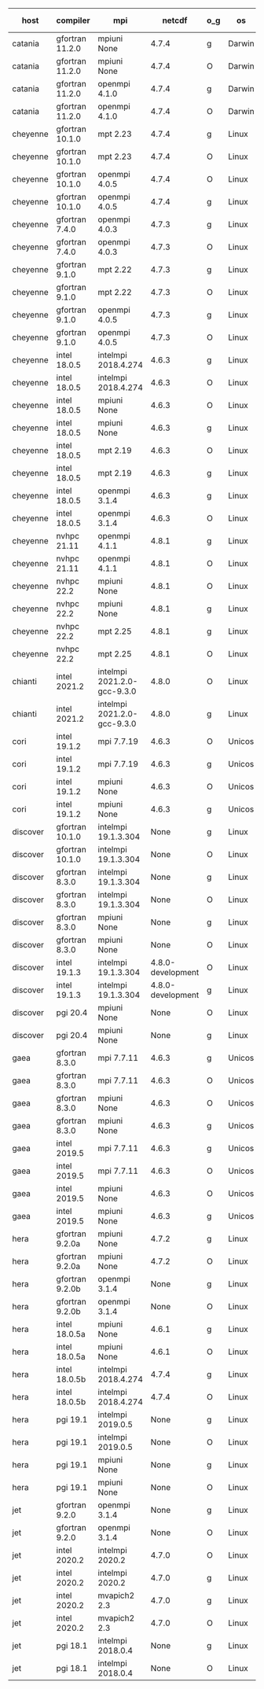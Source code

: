 

| host     | compiler                              | mpi                      | netcdf        | o_g        | os       | build       | u_pass          | u_fail          | s_pass            | s_fail            | e_pass             | e_fail             | nuopc_pass       | nuopc_fail       | artifacts link          |
|----------|---------------------------------------|--------------------------|---------------|------------|----------|-------------|-----------------|-----------------|-------------------|-------------------|--------------------|--------------------|------------------|------------------|-------------------------|
| catania | gfortran 11.2.0 | mpiuni None  | 4.7.4  | g | Darwin | PASS | 12316 | 0 | 8 | 0 | 43 | 0 | None | None | <a href="https://github.com/esmf-org/esmf-test-artifacts/tree/9b454d4b2a4f4722c302c27829afcfb349bbf86c/update_json/gfortran/11.2.0/g/mpiuni/None" target="_blank">9b454d4</a> | 
| catania | gfortran 11.2.0 | mpiuni None  | 4.7.4  | O | Darwin | PASS | 12316 | 0 | 8 | 0 | 43 | 0 | None | None | <a href="https://github.com/esmf-org/esmf-test-artifacts/tree/272b318f11cf27665c6a7de33b977488b104aed8/update_json/gfortran/11.2.0/O/mpiuni/None" target="_blank">272b318</a> | 
| catania | gfortran 11.2.0 | openmpi 4.1.0  | 4.7.4  | g | Darwin | PASS | 13863 | 9 | 49 | 0 | 80 | 0 | 47 | 5 | <a href="https://github.com/esmf-org/esmf-test-artifacts/tree/457a30d705fe7e6dae48a31ab0fc79772597905e/update_json/gfortran/11.2.0/g/openmpi/4.1.0" target="_blank">457a30d</a> | 
| catania | gfortran 11.2.0 | openmpi 4.1.0  | 4.7.4  | O | Darwin | PASS | 13863 | 9 | 49 | 0 | 80 | 0 | 47 | 5 | <a href="https://github.com/esmf-org/esmf-test-artifacts/tree/01fc87f1d67b7650207b3a1dda3b36963dffa41c/update_json/gfortran/11.2.0/O/openmpi/4.1.0" target="_blank">01fc87f</a> | 
| cheyenne | gfortran 10.1.0 | mpt 2.23  | 4.7.4  | g | Linux | PASS | 13872 | 0 | 49 | 0 | 80 | 0 | 0 | 0 | <a href="https://github.com/esmf-org/esmf-test-artifacts/tree/49a9f461ad536ab04b426afb663687e8ead0f814/update_json/gfortran/10.1.0/g/mpt/2.23" target="_blank">49a9f46</a> | 
| cheyenne | gfortran 10.1.0 | mpt 2.23  | 4.7.4  | O | Linux | PASS | 13872 | 0 | 49 | 0 | 80 | 0 | 0 | 0 | <a href="https://github.com/esmf-org/esmf-test-artifacts/tree/58d4238fd4537587a1e8ed792ed26053643bf7fd/update_json/gfortran/10.1.0/O/mpt/2.23" target="_blank">58d4238</a> | 
| cheyenne | gfortran 10.1.0 | openmpi 4.0.5  | 4.7.4  | O | Linux | PASS | 13871 | 1 | 49 | 0 | 80 | 0 | 0 | 0 | <a href="https://github.com/esmf-org/esmf-test-artifacts/tree/bb07680046ab4c7fe06abe7c232c48abd51ac0dd/update_json/gfortran/10.1.0/O/openmpi/4.0.5" target="_blank">bb07680</a> | 
| cheyenne | gfortran 10.1.0 | openmpi 4.0.5  | 4.7.4  | g | Linux | PASS | 13872 | 0 | 49 | 0 | 80 | 0 | 0 | 0 | <a href="https://github.com/esmf-org/esmf-test-artifacts/tree/dba95ef8af2294cd8bd903d79fae693ea821ca5b/update_json/gfortran/10.1.0/g/openmpi/4.0.5" target="_blank">dba95ef</a> | 
| cheyenne | gfortran 7.4.0 | openmpi 4.0.3  | 4.7.3  | g | Linux | PASS | 13872 | 0 | 49 | 0 | 80 | 0 | 0 | 0 | <a href="https://github.com/esmf-org/esmf-test-artifacts/tree/c50bf3bc2b20a91df7ac9f749aa0348050e8af66/update_json/gfortran/7.4.0/g/openmpi/4.0.3" target="_blank">c50bf3b</a> | 
| cheyenne | gfortran 7.4.0 | openmpi 4.0.3  | 4.7.3  | O | Linux | PASS | 13872 | 0 | 49 | 0 | 80 | 0 | 0 | 0 | <a href="https://github.com/esmf-org/esmf-test-artifacts/tree/04b7a2fcf9cae3672358bf437f627630707a1513/update_json/gfortran/7.4.0/O/openmpi/4.0.3" target="_blank">04b7a2f</a> | 
| cheyenne | gfortran 9.1.0 | mpt 2.22  | 4.7.3  | g | Linux | PASS | 13872 | 0 | 49 | 0 | 80 | 0 | 0 | 0 | <a href="https://github.com/esmf-org/esmf-test-artifacts/tree/e6c6ca5fb6ba44ea2bd7123c3e92a1e89c66a13a/update_json/gfortran/9.1.0/g/mpt/2.22" target="_blank">e6c6ca5</a> | 
| cheyenne | gfortran 9.1.0 | mpt 2.22  | 4.7.3  | O | Linux | PASS | 13872 | 0 | 49 | 0 | 80 | 0 | 0 | 0 | <a href="https://github.com/esmf-org/esmf-test-artifacts/tree/46b4fdf931329d8846bbe861c29cd08ca8d60986/update_json/gfortran/9.1.0/O/mpt/2.22" target="_blank">46b4fdf</a> | 
| cheyenne | gfortran 9.1.0 | openmpi 4.0.5  | 4.7.3  | g | Linux | PASS | 13872 | 0 | 49 | 0 | 80 | 0 | 0 | 0 | <a href="https://github.com/esmf-org/esmf-test-artifacts/tree/21398cab2af98c1e43d8cb4763d19438badbb983/update_json/gfortran/9.1.0/g/openmpi/4.0.5" target="_blank">21398ca</a> | 
| cheyenne | gfortran 9.1.0 | openmpi 4.0.5  | 4.7.3  | O | Linux | PASS | 13872 | 0 | 49 | 0 | 80 | 0 | 0 | 0 | <a href="https://github.com/esmf-org/esmf-test-artifacts/tree/4e71c24f1db9332331447367a90f2dc03e4d4847/update_json/gfortran/9.1.0/O/openmpi/4.0.5" target="_blank">4e71c24</a> | 
| cheyenne | intel 18.0.5 | intelmpi 2018.4.274  | 4.6.3  | g | Linux | PASS | 13872 | 0 | 49 | 0 | 80 | 0 | 0 | 0 | <a href="https://github.com/esmf-org/esmf-test-artifacts/tree/3769044cac03c3593aba4de04f2ac8cdff2a7ebd/update_json/intel/18.0.5/g/intelmpi/2018.4.274" target="_blank">3769044</a> | 
| cheyenne | intel 18.0.5 | intelmpi 2018.4.274  | 4.6.3  | O | Linux | PASS | 13872 | 0 | 49 | 0 | 80 | 0 | 0 | 0 | <a href="https://github.com/esmf-org/esmf-test-artifacts/tree/8d04b6d57175236b27e6243c70c6cf946979947e/update_json/intel/18.0.5/O/intelmpi/2018.4.274" target="_blank">8d04b6d</a> | 
| cheyenne | intel 18.0.5 | mpiuni None  | 4.6.3  | O | Linux | PASS | 12316 | 0 | 8 | 0 | 43 | 0 | None | None | <a href="https://github.com/esmf-org/esmf-test-artifacts/tree/edb3c796af6a61bd24f0237382bd0a89ea48a627/update_json/intel/18.0.5/O/mpiuni/None" target="_blank">edb3c79</a> | 
| cheyenne | intel 18.0.5 | mpiuni None  | 4.6.3  | g | Linux | PASS | 12316 | 0 | 8 | 0 | 43 | 0 | None | None | <a href="https://github.com/esmf-org/esmf-test-artifacts/tree/413bc302216f86add6dcfe8d64a5ff9f70b701d5/update_json/intel/18.0.5/g/mpiuni/None" target="_blank">413bc30</a> | 
| cheyenne | intel 18.0.5 | mpt 2.19  | 4.6.3  | O | Linux | PASS | 13872 | 0 | 49 | 0 | 80 | 0 | 0 | 0 | <a href="https://github.com/esmf-org/esmf-test-artifacts/tree/865606d628b9d2402f9f54312a258866b9a51f12/update_json/intel/18.0.5/O/mpt/2.19" target="_blank">865606d</a> | 
| cheyenne | intel 18.0.5 | mpt 2.19  | 4.6.3  | g | Linux | PASS | 13872 | 0 | 49 | 0 | 80 | 0 | 0 | 0 | <a href="https://github.com/esmf-org/esmf-test-artifacts/tree/8797180ff5d23d1f6593e00f41e2d8dd080a3030/update_json/intel/18.0.5/g/mpt/2.19" target="_blank">8797180</a> | 
| cheyenne | intel 18.0.5 | openmpi 3.1.4  | 4.6.3  | g | Linux | PASS | 13872 | 0 | 49 | 0 | 80 | 0 | 0 | 0 | <a href="https://github.com/esmf-org/esmf-test-artifacts/tree/a387bf3c74c98abeeb0e8d37509bbc0632832a02/update_json/intel/18.0.5/g/openmpi/3.1.4" target="_blank">a387bf3</a> | 
| cheyenne | intel 18.0.5 | openmpi 3.1.4  | 4.6.3  | O | Linux | PASS | 13872 | 0 | 49 | 0 | 80 | 0 | 0 | 0 | <a href="https://github.com/esmf-org/esmf-test-artifacts/tree/be44780ddb240d4e485f8d4bb8ed2e885a0fcc57/update_json/intel/18.0.5/O/openmpi/3.1.4" target="_blank">be44780</a> | 
| cheyenne | nvhpc 21.11 | openmpi 4.1.1  | 4.8.1  | g | Linux | PASS | 12977 | 895 | 35 | 14 | 66 | 14 | 0 | 0 | <a href="https://github.com/esmf-org/esmf-test-artifacts/tree/a27453e5649d909d5a59be69fb3fa2e555e25d91/update_json/nvhpc/21.11/g/openmpi/4.1.1" target="_blank">a27453e</a> | 
| cheyenne | nvhpc 21.11 | openmpi 4.1.1  | 4.8.1  | O | Linux | PASS | 13867 | 5 | 49 | 0 | 80 | 0 | 0 | 0 | <a href="https://github.com/esmf-org/esmf-test-artifacts/tree/1a7e611af345ce0e69419a6315ac370c7cfcd9da/update_json/nvhpc/21.11/O/openmpi/4.1.1" target="_blank">1a7e611</a> | 
| cheyenne | nvhpc 22.2 | mpiuni None  | 4.8.1  | O | Linux | PASS | 12314 | 2 | 8 | 0 | 43 | 0 | None | None | <a href="https://github.com/esmf-org/esmf-test-artifacts/tree/404f362d3265db4e986dc1c99c1a144970f7ae75/update_json/nvhpc/22.2/O/mpiuni/None" target="_blank">404f362</a> | 
| cheyenne | nvhpc 22.2 | mpiuni None  | 4.8.1  | g | Linux | PASS | 11679 | 637 | 4 | 4 | 40 | 3 | None | None | <a href="https://github.com/esmf-org/esmf-test-artifacts/tree/eda1d06140cdf58a290b108d0c1c6556a0a6b34c/update_json/nvhpc/22.2/g/mpiuni/None" target="_blank">eda1d06</a> | 
| cheyenne | nvhpc 22.2 | mpt 2.25  | 4.8.1  | g | Linux | PASS | 12987 | 885 | 35 | 14 | 66 | 14 | 0 | 0 | <a href="https://github.com/esmf-org/esmf-test-artifacts/tree/710e00e000f5287cca92b47c66e44c8a7436b05d/update_json/nvhpc/22.2/g/mpt/2.25" target="_blank">710e00e</a> | 
| cheyenne | nvhpc 22.2 | mpt 2.25  | 4.8.1  | O | Linux | PASS | 13869 | 3 | 49 | 0 | 80 | 0 | 0 | 0 | <a href="https://github.com/esmf-org/esmf-test-artifacts/tree/fb227e38885f1b0d65f6ada09a0251f0013564d8/update_json/nvhpc/22.2/O/mpt/2.25" target="_blank">fb227e3</a> | 
| chianti | intel 2021.2 | intelmpi 2021.2.0-gcc-9.3.0  | 4.8.0  | O | Linux | PASS | 13872 | 0 | 49 | 0 | 80 | 0 | 0 | 0 | <a href="https://github.com/esmf-org/esmf-test-artifacts/tree/d94d89437b6048abfef9efdc6928c2a50288de41/update_json/intel/2021.2/O/intelmpi/2021.2.0-gcc-9.3.0" target="_blank">d94d894</a> | 
| chianti | intel 2021.2 | intelmpi 2021.2.0-gcc-9.3.0  | 4.8.0  | g | Linux | PASS | 13872 | 0 | 49 | 0 | 80 | 0 | 0 | 0 | <a href="https://github.com/esmf-org/esmf-test-artifacts/tree/273852687cc2f7ab6f3d6c475464e960a042348d/update_json/intel/2021.2/g/intelmpi/2021.2.0-gcc-9.3.0" target="_blank">2738526</a> | 
| cori | intel 19.1.2 | mpi 7.7.19  | 4.6.3  | O | Unicos | PASS | None | None | None | None | None | None | None | None | <a href="https://github.com/esmf-org/esmf-test-artifacts/tree/2425c09d6e4d5e49f32a3db993a4ec1de2d6e083/update_json/intel/19.1.2/O/mpi/7.7.19" target="_blank">2425c09</a> | 
| cori | intel 19.1.2 | mpi 7.7.19  | 4.6.3  | g | Unicos | PASS | None | None | None | None | None | None | None | None | <a href="https://github.com/esmf-org/esmf-test-artifacts/tree/da411ac99ca55567d0800a8f0553759d8a77a179/update_json/intel/19.1.2/g/mpi/7.7.19" target="_blank">da411ac</a> | 
| cori | intel 19.1.2 | mpiuni None  | 4.6.3  | O | Unicos | PASS | 12316 | 0 | 8 | 0 | 43 | 0 | None | None | <a href="https://github.com/esmf-org/esmf-test-artifacts/tree/db9740ee25d8f3b3bfeb079b9b6e3c5bc0b1c74a/update_json/intel/19.1.2/O/mpiuni/None" target="_blank">db9740e</a> | 
| cori | intel 19.1.2 | mpiuni None  | 4.6.3  | g | Unicos | PASS | 12316 | 0 | 8 | 0 | 43 | 0 | None | None | <a href="https://github.com/esmf-org/esmf-test-artifacts/tree/e696309d0226a41a6bce1ca016af813b2a3bae96/update_json/intel/19.1.2/g/mpiuni/None" target="_blank">e696309</a> | 
| discover | gfortran 10.1.0 | intelmpi 19.1.3.304  | None  | g | Linux | PASS | 13855 | 17 | 49 | 0 | 80 | 0 | 0 | 0 | <a href="https://github.com/esmf-org/esmf-test-artifacts/tree/d3843b1983dae21a9eb6f60be66e55b1afbe6bce/update_json/gfortran/10.1.0/g/intelmpi/19.1.3.304" target="_blank">d3843b1</a> | 
| discover | gfortran 10.1.0 | intelmpi 19.1.3.304  | None  | O | Linux | PASS | 13855 | 17 | 49 | 0 | 80 | 0 | 0 | 0 | <a href="https://github.com/esmf-org/esmf-test-artifacts/tree/a87050ae5de42914a5f684980224c5659d55f89a/update_json/gfortran/10.1.0/O/intelmpi/19.1.3.304" target="_blank">a87050a</a> | 
| discover | gfortran 8.3.0 | intelmpi 19.1.3.304  | None  | g | Linux | PASS | 13855 | 17 | 49 | 0 | 80 | 0 | 0 | 0 | <a href="https://github.com/esmf-org/esmf-test-artifacts/tree/9116fad1d6711dc2783c69c0998d5fb807132f23/update_json/gfortran/8.3.0/g/intelmpi/19.1.3.304" target="_blank">9116fad</a> | 
| discover | gfortran 8.3.0 | intelmpi 19.1.3.304  | None  | O | Linux | PASS | 13855 | 17 | 49 | 0 | 80 | 0 | 0 | 0 | <a href="https://github.com/esmf-org/esmf-test-artifacts/tree/dc7920038bd85957423de6361d724ff611469de4/update_json/gfortran/8.3.0/O/intelmpi/19.1.3.304" target="_blank">dc79200</a> | 
| discover | gfortran 8.3.0 | mpiuni None  | None  | g | Linux | PASS | 12314 | 2 | 8 | 0 | 43 | 0 | None | None | <a href="https://github.com/esmf-org/esmf-test-artifacts/tree/d28b78a0e491e7e39b97061f8525c8df61b9f741/update_json/gfortran/8.3.0/g/mpiuni/None" target="_blank">d28b78a</a> | 
| discover | gfortran 8.3.0 | mpiuni None  | None  | O | Linux | PASS | 12314 | 2 | 8 | 0 | 43 | 0 | None | None | <a href="https://github.com/esmf-org/esmf-test-artifacts/tree/e51585e2aa175ae333ea64aedd2c36aabf12ffce/update_json/gfortran/8.3.0/O/mpiuni/None" target="_blank">e51585e</a> | 
| discover | intel 19.1.3 | intelmpi 19.1.3.304  | 4.8.0-development  | O | Linux | PASS | 13872 | 0 | 49 | 0 | 80 | 0 | 0 | 0 | <a href="https://github.com/esmf-org/esmf-test-artifacts/tree/5a070e5c09cae6ff869e650d475dac4b1825ca91/update_json/intel/19.1.3/O/intelmpi/19.1.3.304" target="_blank">5a070e5</a> | 
| discover | intel 19.1.3 | intelmpi 19.1.3.304  | 4.8.0-development  | g | Linux | PASS | 13872 | 0 | 49 | 0 | 80 | 0 | 0 | 0 | <a href="https://github.com/esmf-org/esmf-test-artifacts/tree/57cfcbeb930ff731391315597d23b6f1c0686949/update_json/intel/19.1.3/g/intelmpi/19.1.3.304" target="_blank">57cfcbe</a> | 
| discover | pgi 20.4 | mpiuni None  | None  | O | Linux | PASS | 11683 | 633 | 6 | 2 | 40 | 3 | None | None | <a href="https://github.com/esmf-org/esmf-test-artifacts/tree/0fc5b5c30b6bebf21d3f84b04a6f1ed5c0ae6685/update_json/pgi/20.4/O/mpiuni/None" target="_blank">0fc5b5c</a> | 
| discover | pgi 20.4 | mpiuni None  | None  | g | Linux | PASS | 11683 | 633 | 4 | 4 | 40 | 3 | None | None | <a href="https://github.com/esmf-org/esmf-test-artifacts/tree/1869aba9e7c4342a2eb100940fc0512d16324ca8/update_json/pgi/20.4/g/mpiuni/None" target="_blank">1869aba</a> | 
| gaea | gfortran 8.3.0 | mpi 7.7.11  | 4.6.3  | g | Unicos | PASS | 13871 | 1 | 49 | 0 | 80 | 0 | 0 | 0 | <a href="https://github.com/esmf-org/esmf-test-artifacts/tree/9255679dd2db3c79dbb68652bde3745aee7e91bb/update_json/gfortran/8.3.0/g/mpi/7.7.11" target="_blank">9255679</a> | 
| gaea | gfortran 8.3.0 | mpi 7.7.11  | 4.6.3  | O | Unicos | PASS | 13871 | 1 | 49 | 0 | 80 | 0 | 0 | 0 | <a href="https://github.com/esmf-org/esmf-test-artifacts/tree/d4e3aa1ddbdee39140ba0c2b85a71124a17d72fc/update_json/gfortran/8.3.0/O/mpi/7.7.11" target="_blank">d4e3aa1</a> | 
| gaea | gfortran 8.3.0 | mpiuni None  | 4.6.3  | O | Unicos | PASS | 12316 | 0 | 8 | 0 | 43 | 0 | None | None | <a href="https://github.com/esmf-org/esmf-test-artifacts/tree/803e6f4e88684f023e67edadf003996abc3052ed/update_json/gfortran/8.3.0/O/mpiuni/None" target="_blank">803e6f4</a> | 
| gaea | gfortran 8.3.0 | mpiuni None  | 4.6.3  | g | Unicos | PASS | 12316 | 0 | 8 | 0 | 43 | 0 | None | None | <a href="https://github.com/esmf-org/esmf-test-artifacts/tree/ee701b7bcb0ebebcd1e028f029385e8d6094be0a/update_json/gfortran/8.3.0/g/mpiuni/None" target="_blank">ee701b7</a> | 
| gaea | intel 2019.5 | mpi 7.7.11  | 4.6.3  | g | Unicos | PASS | 13857 | 15 | 49 | 0 | 80 | 0 | 0 | 0 | <a href="https://github.com/esmf-org/esmf-test-artifacts/tree/241f54901a8b0bb98ac78899d1eeaa8c7984cd21/update_json/intel/2019.5/g/mpi/7.7.11" target="_blank">241f549</a> | 
| gaea | intel 2019.5 | mpi 7.7.11  | 4.6.3  | O | Unicos | PASS | 13857 | 15 | 49 | 0 | 80 | 0 | 0 | 0 | <a href="https://github.com/esmf-org/esmf-test-artifacts/tree/8a4852b46d0bbd0750d3644c5cc49f54ae03b468/update_json/intel/2019.5/O/mpi/7.7.11" target="_blank">8a4852b</a> | 
| gaea | intel 2019.5 | mpiuni None  | 4.6.3  | O | Unicos | PASS | 12301 | 15 | 8 | 0 | 43 | 0 | None | None | <a href="https://github.com/esmf-org/esmf-test-artifacts/tree/e1e3c3102825df77027ca2de3eba0a5ed324295c/update_json/intel/2019.5/O/mpiuni/None" target="_blank">e1e3c31</a> | 
| gaea | intel 2019.5 | mpiuni None  | 4.6.3  | g | Unicos | PASS | 12301 | 15 | 8 | 0 | 43 | 0 | None | None | <a href="https://github.com/esmf-org/esmf-test-artifacts/tree/a6f1c658164f804940da2db774fe298e92e8fd98/update_json/intel/2019.5/g/mpiuni/None" target="_blank">a6f1c65</a> | 
| hera | gfortran 9.2.0a | mpiuni None  | 4.7.2  | g | Linux | PASS | 12316 | 0 | 8 | 0 | 43 | 0 | None | None | <a href="https://github.com/esmf-org/esmf-test-artifacts/tree/394b78964c50405f4a0e3a03679282d98b6d61f7/update_json/gfortran/9.2.0a/g/mpiuni/None" target="_blank">394b789</a> | 
| hera | gfortran 9.2.0a | mpiuni None  | 4.7.2  | O | Linux | PASS | 12316 | 0 | 8 | 0 | 43 | 0 | None | None | <a href="https://github.com/esmf-org/esmf-test-artifacts/tree/242b0dd1c7a7b71514e64cf52cc8d491437b35da/update_json/gfortran/9.2.0a/O/mpiuni/None" target="_blank">242b0dd</a> | 
| hera | gfortran 9.2.0b | openmpi 3.1.4  | None  | g | Linux | PASS | 13870 | 2 | 49 | 0 | 80 | 0 | 0 | 0 | <a href="https://github.com/esmf-org/esmf-test-artifacts/tree/3ef542f680a60ac0f22bdacbdcce44c85c44e14f/update_json/gfortran/9.2.0b/g/openmpi/3.1.4" target="_blank">3ef542f</a> | 
| hera | gfortran 9.2.0b | openmpi 3.1.4  | None  | O | Linux | PASS | 13870 | 2 | 49 | 0 | 80 | 0 | 0 | 0 | <a href="https://github.com/esmf-org/esmf-test-artifacts/tree/7c911e6b9e50f0269a96345102dfa33c759993d4/update_json/gfortran/9.2.0b/O/openmpi/3.1.4" target="_blank">7c911e6</a> | 
| hera | intel 18.0.5a | mpiuni None  | 4.6.1  | g | Linux | PASS | 12316 | 0 | 8 | 0 | 43 | 0 | None | None | <a href="https://github.com/esmf-org/esmf-test-artifacts/tree/a3f055700bc872b22c958d12200e4ec7ef65e07a/update_json/intel/18.0.5a/g/mpiuni/None" target="_blank">a3f0557</a> | 
| hera | intel 18.0.5a | mpiuni None  | 4.6.1  | O | Linux | PASS | 12316 | 0 | 8 | 0 | 43 | 0 | None | None | <a href="https://github.com/esmf-org/esmf-test-artifacts/tree/0974e653643f3f5fd91f2653f78126407f91648d/update_json/intel/18.0.5a/O/mpiuni/None" target="_blank">0974e65</a> | 
| hera | intel 18.0.5b | intelmpi 2018.4.274  | 4.7.4  | g | Linux | PASS | 13872 | 0 | 49 | 0 | 80 | 0 | 0 | 0 | <a href="https://github.com/esmf-org/esmf-test-artifacts/tree/d55495b1beecc5473405a864ecb3fc1424e7c030/update_json/intel/18.0.5b/g/intelmpi/2018.4.274" target="_blank">d55495b</a> | 
| hera | intel 18.0.5b | intelmpi 2018.4.274  | 4.7.4  | O | Linux | PASS | 13872 | 0 | 49 | 0 | 80 | 0 | 0 | 0 | <a href="https://github.com/esmf-org/esmf-test-artifacts/tree/ed88b11499b9331f952ac428d5725ed609ecba40/update_json/intel/18.0.5b/O/intelmpi/2018.4.274" target="_blank">ed88b11</a> | 
| hera | pgi 19.1 | intelmpi 2019.0.5  | None  | g | Linux | PASS | None | None | None | None | None | None | None | None | <a href="https://github.com/esmf-org/esmf-test-artifacts/tree/cb9fd523d3514b7b5015727a08ae3e3e3a204656/update_json/pgi/19.1/g/intelmpi/2019.0.5" target="_blank">cb9fd52</a> | 
| hera | pgi 19.1 | intelmpi 2019.0.5  | None  | O | Linux | PASS | None | None | None | None | None | None | None | None | <a href="https://github.com/esmf-org/esmf-test-artifacts/tree/64a5e88fad3867e9010efbe8def80e4b4e4ee58d/update_json/pgi/19.1/O/intelmpi/2019.0.5" target="_blank">64a5e88</a> | 
| hera | pgi 19.1 | mpiuni None  | None  | g | Linux | PASS | 11683 | 633 | 4 | 4 | 40 | 3 | None | None | <a href="https://github.com/esmf-org/esmf-test-artifacts/tree/7de0a8eb406a52c59bdf257e5ace82ab5bc1ae32/update_json/pgi/19.1/g/mpiuni/None" target="_blank">7de0a8e</a> | 
| hera | pgi 19.1 | mpiuni None  | None  | O | Linux | PASS | 11683 | 633 | 6 | 2 | 40 | 3 | None | None | <a href="https://github.com/esmf-org/esmf-test-artifacts/tree/af83420e3b0ef62d691f53228b70480689fb9613/update_json/pgi/19.1/O/mpiuni/None" target="_blank">af83420</a> | 
| jet | gfortran 9.2.0 | openmpi 3.1.4  | None  | g | Linux | PASS | 13870 | 2 | 49 | 0 | 80 | 0 | 0 | 0 | <a href="https://github.com/esmf-org/esmf-test-artifacts/tree/e5726cb64a31c22efba9984ec87df0112c3121b6/update_json/gfortran/9.2.0/g/openmpi/3.1.4" target="_blank">e5726cb</a> | 
| jet | gfortran 9.2.0 | openmpi 3.1.4  | None  | O | Linux | PASS | 13870 | 2 | 49 | 0 | 80 | 0 | 0 | 0 | <a href="https://github.com/esmf-org/esmf-test-artifacts/tree/3aa70c99e37411858052e0f59f9ecf37fd44d9e8/update_json/gfortran/9.2.0/O/openmpi/3.1.4" target="_blank">3aa70c9</a> | 
| jet | intel 2020.2 | intelmpi 2020.2  | 4.7.0  | O | Linux | PASS | None | None | None | None | None | None | None | None | <a href="https://github.com/esmf-org/esmf-test-artifacts/tree/c5aa20a879b68cfdccb0d0c32923c4593be46f67/update_json/intel/2020.2/O/intelmpi/2020.2" target="_blank">c5aa20a</a> | 
| jet | intel 2020.2 | intelmpi 2020.2  | 4.7.0  | g | Linux | PASS | 13872 | 0 | 49 | 0 | 80 | 0 | 0 | 0 | <a href="https://github.com/esmf-org/esmf-test-artifacts/tree/35c02becdafbba4097818896d7540d9adbcc3b79/update_json/intel/2020.2/g/intelmpi/2020.2" target="_blank">35c02be</a> | 
| jet | intel 2020.2 | mvapich2 2.3  | 4.7.0  | g | Linux | FAIL | None | None | None | None | None | None | None | None | <a href="https://github.com/esmf-org/esmf-test-artifacts/tree/7611f59bd4088c545f2b23716d3a24375e869917/update_json/intel/2020.2/g/mvapich2/2.3" target="_blank">7611f59</a> | 
| jet | intel 2020.2 | mvapich2 2.3  | 4.7.0  | O | Linux | FAIL | None | None | None | None | None | None | None | None | <a href="https://github.com/esmf-org/esmf-test-artifacts/tree/d4ba014c3bae04bdf71f8d5eea514baa0c5fe388/update_json/intel/2020.2/O/mvapich2/2.3" target="_blank">d4ba014</a> | 
| jet | pgi 18.1 | intelmpi 2018.0.4  | None  | g | Linux | FAIL | None | None | None | None | None | None | None | None | <a href="https://github.com/esmf-org/esmf-test-artifacts/tree/2805896daa01f874980d3fb66883006a009d217b/update_json/pgi/18.1/g/intelmpi/2018.0.4" target="_blank">2805896</a> | 
| jet | pgi 18.1 | intelmpi 2018.0.4  | None  | O | Linux | FAIL | None | None | None | None | None | None | None | None | <a href="https://github.com/esmf-org/esmf-test-artifacts/tree/80a0ad4e9922231d59158d2e9ae90acb99d1edc8/update_json/pgi/18.1/O/intelmpi/2018.0.4" target="_blank">80a0ad4</a> | 
